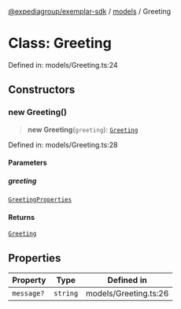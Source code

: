 [@expediagroup/exemplar-sdk](../../index.md) / [models](../index.md) / Greeting

# Class: Greeting

Defined in: models/Greeting.ts:24

## Constructors

### new Greeting()

> **new Greeting**(`greeting`): [`Greeting`](Greeting.md)

Defined in: models/Greeting.ts:28

#### Parameters

##### greeting

[`GreetingProperties`](../interfaces/GreetingProperties.md)

#### Returns

[`Greeting`](Greeting.md)

## Properties

| Property | Type | Defined in |
| ------ | ------ | ------ |
| <a id="message"></a> `message?` | `string` | models/Greeting.ts:26 |
